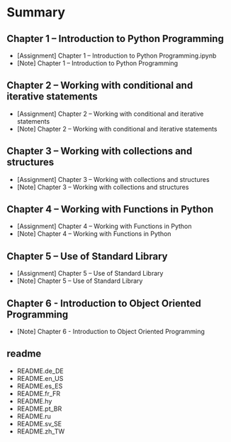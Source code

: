 # Summary

## Chapter 1 – Introduction to Python Programming

- [Assignment] Chapter 1 – Introduction to Python Programming.ipynb
- [Note] Chapter 1 – Introduction to Python Programming

## Chapter 2 – Working with conditional and iterative statements

- [Assignment] Chapter 2 – Working with conditional and iterative statements
- [Note] Chapter 2 – Working with conditional and iterative statements

## Chapter 3 – Working with collections and structures

- [Assignment] Chapter 3 – Working with collections and structures
- [Note] Chapter 3 – Working with collections and structures

## Chapter 4 – Working with Functions in Python

- [Assignment] Chapter 4 – Working with Functions in Python
- [Note] Chapter 4 – Working with Functions in Python 

## Chapter 5 – Use of Standard Library

- [Assignment] Chapter 5 – Use of Standard Library
- [Note] Chapter 5 – Use of Standard Library

## Chapter 6 - Introduction to Object Oriented Programming

- [Note] Chapter 6 - Introduction to Object Oriented Programming

## readme

- README.de_DE
- README.en_US
- README.es_ES
- README.fr_FR
- README.hy
- README.pt_BR
- README.ru
- README.sv_SE
- README.zh_TW

